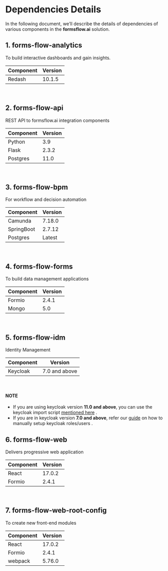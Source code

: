 # Dependencies Details

In the following document, we’ll describe the details of dependencies of various components in the **formsflow.ai** solution.

## 1. forms-flow-analytics

   To  build interactive dashboards and gain insights.

  | Component | Version|  
  | ---       | -----   |
  |  Redash   | 10.1.5 |

<br>

## 2. forms-flow-api

   REST API to formsflow.ai integration components

   | Component | Version |  
   | ---       | -----   |
   |  Python   |  3.9    |
   | Flask     |  2.3.2  |
   |  Postgres |  11.0   |

  <br>
  
## 3. forms-flow-bpm

   For workflow and decision automation<br>

   | Component | Version|  
   | ---       | -----  |
   |  Camunda  |  7.18.0|
   |  SpringBoot  | 2.7.12 |
   | Postgres    | Latest |
  <br>
  
## 4. forms-flow-forms

   To  build data management applications<br>

   | Component | Version|  
   | ---       | -----   |
   |   Formio | 2.4.1 |
   |   Mongo | 5.0 |
   <br>

## 5. forms-flow-idm

   Identity Management<br>

   | Component | Version|  
   | ---       | -----   |
   | Keycloak  | 7.0  and above   |
   <br>

#### NOTE

* If you are using keycloak version **11.0 and above**, you can use the keycloak import script  [mentioned here](https://github.com/AOT-Technologies/forms-flow-ai/blob/master/forms-flow-idm/keycloak/imports/formsflow-ai-realm.json) .
* If you are in keycloak version **7.0 and above**, refer our [guide](https://github.com/AOT-Technologies/forms-flow-ai/blob/master/forms-flow-idm/keycloak/README.md#create-realm) on how to manually setup keycloak roles/users .
   <br>

## 6. forms-flow-web

   Delivers progressive web application<br>

   | Component | Version |
   |  --- | --- |
   | React  | 17.0.2 |
   | Formio | 2.4.1 |
   <br>

## 7. forms-flow-web-root-config

   To create new front-end modules<br>

   | Component | Version |
   |  --- | --- |
   | React  | 17.0.2 |
   | Formio | 2.4.1 |
   | webpack| 5.76.0|
   <br>
